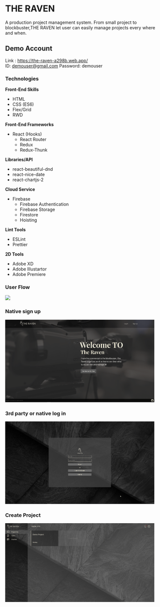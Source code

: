 # THE RAVEN

A production project management system.
From small project to blockbuster,THE RAVEN let user can easily manage projects
every where and when.

## Demo Account

Link : https://the-raven-a298b.web.app/ </br>
ID: demouser@gmail.com Password: demouser

### Technologies

**Front-End Skills**

- HTML
- CSS (ES6)
- Flex/Grid
- RWD

**Front-End Frameworks**

- React (Hooks)
  - React Router
  - Redux
  - Redux-Thunk

**Libraries/API**

- react-beautiful-dnd
- react-nice-date
- react-chartjs-2

**Cloud Service**

- Firebase
  - Firebase Authentication
  - Firebase Storage
  - Firestore
  - Hoisting

**Lint Tools**

- ESLint
- Prettier

**2D Tools**

- Adobe XD
- Adobe Illustartor
- Adobe Premiere

### User Flow

<img src="https://i.ibb.co/3BY4fHQ/ezgif-com-gif-maker-1.gif" width="480">

### Native sign up

<img src="./readme_img/Signup.gif" width="480">

### 3rd party or native log in

<img src="./readme_img/login.gif" width="480">

### Create Project

<img src="./readme_img/Create Project.gif" width="480">
